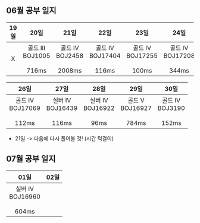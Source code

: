 ## 06월 공부 일지
19일 | 20일 |              21일               |            22일             |              23일               |              24일               | 25일
:-----:|:-----:|:------------------------------:|:--------------------------:|:------------------------------:|:------------------------------:|:-----:
X| 골드 III<br>BOJ1005<br><br>716ms | 골드 IV<br>BOJ2458<br><br>2008ms | 골드 IV<br>BOJ17404<br><br>116ms | 골드 IV<br>BOJ17255<br><br>100ms | 골드 IV<br>BOJ17208<br><br>344ms |  실버 IV<br>BOJ16162<br><br>164ms

26일 |              27일               | 28일 | 29일  | 30일
:-----:|:------------------------------:|:-----:|:-----:|:-----:
골드 IV<br>BOJ17069<br><br>112ms  | 실버 IV<br>BOJ16439<br><br>116ms  |    실버 IV<br>BOJ16922<br><br>96ms  | 골드 V<br>BOJ16927<br><br>784ms | 골드 IV<br>BOJ3190<br><br>152ms
- 21일 -> 다음에 다시 풀어볼 것! (시간 턱걸이)

## 07월 공부 일지
01일 | 02일
:-----:|:----:
실버 IV<br>BOJ16960<br><br>604ms | 




[//]: # (<img src="https://img.shields.io/badge/골드III-ffd700?style=flat-square&logo=GIT&logoColor=black"/> )

